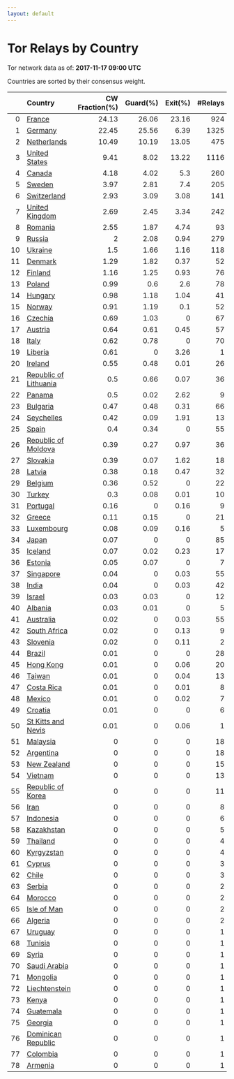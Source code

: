 ```yaml
---
layout: default
---
```



# Tor Relays by Country

Tor network data as of: **2017-11-17 09:00 UTC**

Countries are sorted by their consensus weight.

|    | Country                                                                  |   CW Fraction(%) |   Guard(%) |   Exit(%) |   #Relays |
|---:|:-------------------------------------------------------------------------|-----------------:|-----------:|----------:|----------:|
|  0 | [France](https://atlas.torproject.org/#search/country:fr)                |            24.13 |      26.06 |     23.16 |       924 |
|  1 | [Germany](https://atlas.torproject.org/#search/country:de)               |            22.45 |      25.56 |      6.39 |      1325 |
|  2 | [Netherlands](https://atlas.torproject.org/#search/country:nl)           |            10.49 |      10.19 |     13.05 |       475 |
|  3 | [United States](https://atlas.torproject.org/#search/country:us)         |             9.41 |       8.02 |     13.22 |      1116 |
|  4 | [Canada](https://atlas.torproject.org/#search/country:ca)                |             4.18 |       4.02 |      5.3  |       260 |
|  5 | [Sweden](https://atlas.torproject.org/#search/country:se)                |             3.97 |       2.81 |      7.4  |       205 |
|  6 | [Switzerland](https://atlas.torproject.org/#search/country:ch)           |             2.93 |       3.09 |      3.08 |       141 |
|  7 | [United Kingdom](https://atlas.torproject.org/#search/country:gb)        |             2.69 |       2.45 |      3.34 |       242 |
|  8 | [Romania](https://atlas.torproject.org/#search/country:ro)               |             2.55 |       1.87 |      4.74 |        93 |
|  9 | [Russia](https://atlas.torproject.org/#search/country:ru)                |             2    |       2.08 |      0.94 |       279 |
| 10 | [Ukraine](https://atlas.torproject.org/#search/country:ua)               |             1.5  |       1.66 |      1.16 |       118 |
| 11 | [Denmark](https://atlas.torproject.org/#search/country:dk)               |             1.29 |       1.82 |      0.37 |        52 |
| 12 | [Finland](https://atlas.torproject.org/#search/country:fi)               |             1.16 |       1.25 |      0.93 |        76 |
| 13 | [Poland](https://atlas.torproject.org/#search/country:pl)                |             0.99 |       0.6  |      2.6  |        78 |
| 14 | [Hungary](https://atlas.torproject.org/#search/country:hu)               |             0.98 |       1.18 |      1.04 |        41 |
| 15 | [Norway](https://atlas.torproject.org/#search/country:no)                |             0.91 |       1.19 |      0.1  |        52 |
| 16 | [Czechia](https://atlas.torproject.org/#search/country:cz)               |             0.69 |       1.03 |      0    |        67 |
| 17 | [Austria](https://atlas.torproject.org/#search/country:at)               |             0.64 |       0.61 |      0.45 |        57 |
| 18 | [Italy](https://atlas.torproject.org/#search/country:it)                 |             0.62 |       0.78 |      0    |        70 |
| 19 | [Liberia](https://atlas.torproject.org/#search/country:lr)               |             0.61 |       0    |      3.26 |         1 |
| 20 | [Ireland](https://atlas.torproject.org/#search/country:ie)               |             0.55 |       0.48 |      0.01 |        26 |
| 21 | [Republic of Lithuania](https://atlas.torproject.org/#search/country:lt) |             0.5  |       0.66 |      0.07 |        36 |
| 22 | [Panama](https://atlas.torproject.org/#search/country:pa)                |             0.5  |       0.02 |      2.62 |         9 |
| 23 | [Bulgaria](https://atlas.torproject.org/#search/country:bg)              |             0.47 |       0.48 |      0.31 |        66 |
| 24 | [Seychelles](https://atlas.torproject.org/#search/country:sc)            |             0.42 |       0.09 |      1.91 |        13 |
| 25 | [Spain](https://atlas.torproject.org/#search/country:es)                 |             0.4  |       0.34 |      0    |        55 |
| 26 | [Republic of Moldova](https://atlas.torproject.org/#search/country:md)   |             0.39 |       0.27 |      0.97 |        36 |
| 27 | [Slovakia](https://atlas.torproject.org/#search/country:sk)              |             0.39 |       0.07 |      1.62 |        18 |
| 28 | [Latvia](https://atlas.torproject.org/#search/country:lv)                |             0.38 |       0.18 |      0.47 |        32 |
| 29 | [Belgium](https://atlas.torproject.org/#search/country:be)               |             0.36 |       0.52 |      0    |        22 |
| 30 | [Turkey](https://atlas.torproject.org/#search/country:tr)                |             0.3  |       0.08 |      0.01 |        10 |
| 31 | [Portugal](https://atlas.torproject.org/#search/country:pt)              |             0.16 |       0    |      0.16 |         9 |
| 32 | [Greece](https://atlas.torproject.org/#search/country:gr)                |             0.11 |       0.15 |      0    |        21 |
| 33 | [Luxembourg](https://atlas.torproject.org/#search/country:lu)            |             0.08 |       0.09 |      0.16 |         5 |
| 34 | [Japan](https://atlas.torproject.org/#search/country:jp)                 |             0.07 |       0    |      0    |        85 |
| 35 | [Iceland](https://atlas.torproject.org/#search/country:is)               |             0.07 |       0.02 |      0.23 |        17 |
| 36 | [Estonia](https://atlas.torproject.org/#search/country:ee)               |             0.05 |       0.07 |      0    |         7 |
| 37 | [Singapore](https://atlas.torproject.org/#search/country:sg)             |             0.04 |       0    |      0.03 |        55 |
| 38 | [India](https://atlas.torproject.org/#search/country:in)                 |             0.04 |       0    |      0.03 |        42 |
| 39 | [Israel](https://atlas.torproject.org/#search/country:il)                |             0.03 |       0.03 |      0    |        12 |
| 40 | [Albania](https://atlas.torproject.org/#search/country:al)               |             0.03 |       0.01 |      0    |         5 |
| 41 | [Australia](https://atlas.torproject.org/#search/country:au)             |             0.02 |       0    |      0.03 |        55 |
| 42 | [South Africa](https://atlas.torproject.org/#search/country:za)          |             0.02 |       0    |      0.13 |         9 |
| 43 | [Slovenia](https://atlas.torproject.org/#search/country:si)              |             0.02 |       0    |      0.11 |         2 |
| 44 | [Brazil](https://atlas.torproject.org/#search/country:br)                |             0.01 |       0    |      0    |        28 |
| 45 | [Hong Kong](https://atlas.torproject.org/#search/country:hk)             |             0.01 |       0    |      0.06 |        20 |
| 46 | [Taiwan](https://atlas.torproject.org/#search/country:tw)                |             0.01 |       0    |      0.04 |        13 |
| 47 | [Costa Rica](https://atlas.torproject.org/#search/country:cr)            |             0.01 |       0    |      0.01 |         8 |
| 48 | [Mexico](https://atlas.torproject.org/#search/country:mx)                |             0.01 |       0    |      0.02 |         7 |
| 49 | [Croatia](https://atlas.torproject.org/#search/country:hr)               |             0.01 |       0    |      0    |         6 |
| 50 | [St Kitts and Nevis](https://atlas.torproject.org/#search/country:kn)    |             0.01 |       0    |      0.06 |         1 |
| 51 | [Malaysia](https://atlas.torproject.org/#search/country:my)              |             0    |       0    |      0    |        18 |
| 52 | [Argentina](https://atlas.torproject.org/#search/country:ar)             |             0    |       0    |      0    |        18 |
| 53 | [New Zealand](https://atlas.torproject.org/#search/country:nz)           |             0    |       0    |      0    |        15 |
| 54 | [Vietnam](https://atlas.torproject.org/#search/country:vn)               |             0    |       0    |      0    |        13 |
| 55 | [Republic of Korea](https://atlas.torproject.org/#search/country:kr)     |             0    |       0    |      0    |        11 |
| 56 | [Iran](https://atlas.torproject.org/#search/country:ir)                  |             0    |       0    |      0    |         8 |
| 57 | [Indonesia](https://atlas.torproject.org/#search/country:id)             |             0    |       0    |      0    |         6 |
| 58 | [Kazakhstan](https://atlas.torproject.org/#search/country:kz)            |             0    |       0    |      0    |         5 |
| 59 | [Thailand](https://atlas.torproject.org/#search/country:th)              |             0    |       0    |      0    |         4 |
| 60 | [Kyrgyzstan](https://atlas.torproject.org/#search/country:kg)            |             0    |       0    |      0    |         4 |
| 61 | [Cyprus](https://atlas.torproject.org/#search/country:cy)                |             0    |       0    |      0    |         3 |
| 62 | [Chile](https://atlas.torproject.org/#search/country:cl)                 |             0    |       0    |      0    |         3 |
| 63 | [Serbia](https://atlas.torproject.org/#search/country:rs)                |             0    |       0    |      0    |         2 |
| 64 | [Morocco](https://atlas.torproject.org/#search/country:ma)               |             0    |       0    |      0    |         2 |
| 65 | [Isle of Man](https://atlas.torproject.org/#search/country:im)           |             0    |       0    |      0    |         2 |
| 66 | [Algeria](https://atlas.torproject.org/#search/country:dz)               |             0    |       0    |      0    |         2 |
| 67 | [Uruguay](https://atlas.torproject.org/#search/country:uy)               |             0    |       0    |      0    |         1 |
| 68 | [Tunisia](https://atlas.torproject.org/#search/country:tn)               |             0    |       0    |      0    |         1 |
| 69 | [Syria](https://atlas.torproject.org/#search/country:sy)                 |             0    |       0    |      0    |         1 |
| 70 | [Saudi Arabia](https://atlas.torproject.org/#search/country:sa)          |             0    |       0    |      0    |         1 |
| 71 | [Mongolia](https://atlas.torproject.org/#search/country:mn)              |             0    |       0    |      0    |         1 |
| 72 | [Liechtenstein](https://atlas.torproject.org/#search/country:li)         |             0    |       0    |      0    |         1 |
| 73 | [Kenya](https://atlas.torproject.org/#search/country:ke)                 |             0    |       0    |      0    |         1 |
| 74 | [Guatemala](https://atlas.torproject.org/#search/country:gt)             |             0    |       0    |      0    |         1 |
| 75 | [Georgia](https://atlas.torproject.org/#search/country:ge)               |             0    |       0    |      0    |         1 |
| 76 | [Dominican Republic](https://atlas.torproject.org/#search/country:do)    |             0    |       0    |      0    |         1 |
| 77 | [Colombia](https://atlas.torproject.org/#search/country:co)              |             0    |       0    |      0    |         1 |
| 78 | [Armenia](https://atlas.torproject.org/#search/country:am)               |             0    |       0    |      0    |         1 |